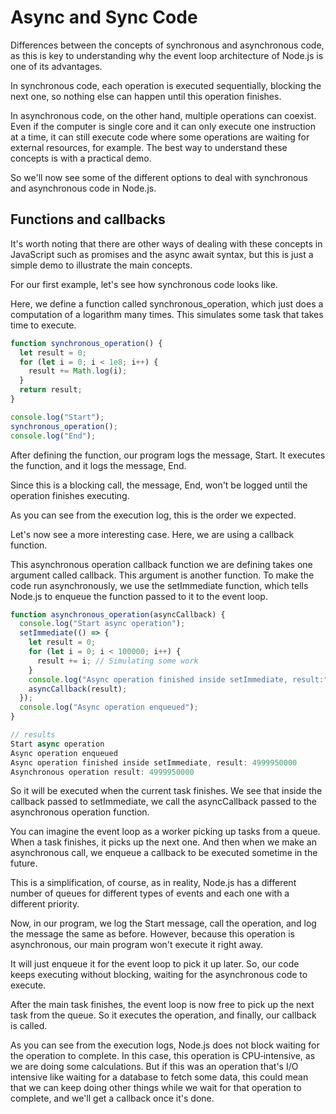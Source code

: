 # Async and Sync Code

Differences between the concepts of synchronous and asynchronous code, as this is key to understanding why the event loop architecture of Node.js is one of its advantages.

In synchronous code, each operation is executed sequentially, blocking the next one, so nothing else can happen until this operation finishes.

In asynchronous code, on the other hand, multiple operations can coexist. Even if the computer is single core and it can only execute one instruction at a time, it can still execute code where some operations are waiting for external resources, for example. The best way to understand these concepts is with a practical demo.

So we'll now see some of the different options to deal with synchronous and asynchronous code in Node.js.

## Functions and callbacks

It's worth noting that there are other ways of dealing with these concepts in JavaScript such as promises and the async await syntax, but this is just a simple demo to illustrate the main concepts.

For our first example, let's see how synchronous code looks like.

Here, we define a function called synchronous_operation, which just does a computation of a logarithm many times. This simulates some task that takes time to execute.

```javascript
function synchronous_operation() {
  let result = 0;
  for (let i = 0; i < 1e8; i++) {
    result += Math.log(i);
  }
  return result;
}

console.log("Start");
synchronous_operation();
console.log("End");
```

After defining the function, our program logs the message, Start. It executes the function, and it logs the message, End.

Since this is a blocking call, the message, End, won't be logged until the operation finishes executing.

As you can see from the execution log, this is the order we expected.

Let's now see a more interesting case. Here, we are using a callback function.

This asynchronous operation callback function we are defining takes one argument called callback. This argument is another function. To make the code run asynchronously, we use the setImmediate function, which tells Node.js to enqueue the function passed to it to the event loop.

```javascript
function asynchronous_operation(asyncCallback) {
  console.log("Start async operation");
  setImmediate(() => {
    let result = 0;
    for (let i = 0; i < 100000; i++) {
      result += i; // Simulating some work
    }
    console.log("Async operation finished inside setImmediate, result:", result);
    asyncCallback(result);
  });
  console.log("Async operation enqueued");
}

// results
Start async operation
Async operation enqueued
Async operation finished inside setImmediate, result: 4999950000
Asynchronous operation result: 4999950000
```

So it will be executed when the current task finishes.
We see that inside the callback passed to setImmediate, we call the asyncCallback passed to the asynchronous operation function.

You can imagine the event loop as a worker picking up tasks from a queue. When a task finishes, it picks up the next one. And then when we make an asynchronous call, we enqueue a callback to be executed sometime in the future.

This is a simplification, of course, as in reality, Node.js has a different number of queues for different types of events and each one with a different priority.

Now, in our program, we log the Start message, call the operation, and log the message the same as before. However, because this operation is asynchronous, our main program won't execute it right away.

It will just enqueue it for the event loop to pick it up later.
So, our code keeps executing without blocking, waiting for the asynchronous code to execute.

After the main task finishes, the event loop is now free to pick up the next task from the queue. So it executes the operation, and finally, our callback is called.

As you can see from the execution logs, Node.js does not block waiting for the operation to complete. In this case, this operation is CPU‑intensive, as we are doing some calculations. But if this was an operation that's I/O intensive like waiting for a database to fetch some data, this could mean that we can keep doing other things while we wait for that operation to complete, and we'll get a callback once it's done.
